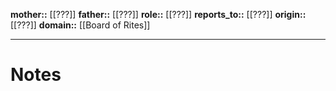 **mother::** [[???]]
**father::** [[???]]
**role::** [[???]]
**reports_to::** [[???]]
**origin::** [[???]]
**domain::** [[Board of Rites]]

---
# Notes
